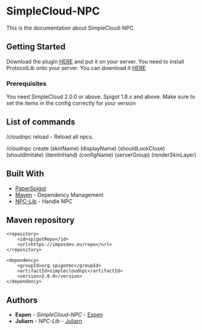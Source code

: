 # SimpleCloud-NPC

This is the documentation about SimpleCloud-NPC.

## Getting Started

Download the plugin [HERE](https://imposdev.eu/repo/org/spigotmc/simplecloudnpc/2.0.0/simplecloudnpc-2.0.0.jar) and put it on your server.
You need to install ProtocolLib onto your server. You can download it [HERE](https://github.com/dmulloy2/ProtocolLib/releases/download/4.7.0/ProtocolLib.jar)

### Prerequisites

You need SimpleCloud 2.0.0 or above.
Spigot 1.8.x and above. Make sure to set the items in the config correctly for your version

## List of commands

/cloudnpc reload - Reload all npcs.

/cloudnpc create (skinName) (displayName) (shouldLookClose) (shouldImitate) (itemInHand) (configName) (serverGroup) (renderSkinLayer)

## Built With

* [PaperSpigot](https://papermc.io/downloads)
* [Maven](https://maven.apache.org/) - Dependency Management
* [NPC-Lib](https://github.com/juliarn/NPC-Lib) - Handle NPC

## Maven repository

```maven
<repository>
    <id>spigotRepo</id>
    <url>https://imposdev.eu/repo</url>
</repository>
```

```maven
<dependency>
    <groupId>org.spigotmc</groupId>
    <artifactId>simplecloudnpc</artifactId>
    <version>2.0.0</version>
</dependency>
```

## Authors

* **Espen** - *SimpleCloud-NPC* - [Espen](https://github.com/EhreGetaken)
* **Juliarn** - *NPC-Lib* - [Juliarn](https://github.com/juliarn)
